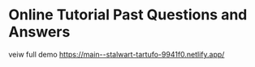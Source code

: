 # Online Tutorial Past Questions and Answers
veiw full demo https://main--stalwart-tartufo-9941f0.netlify.app/
